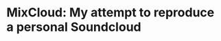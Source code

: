MixCloud: My attempt to reproduce a personal Soundcloud
=======================================================
